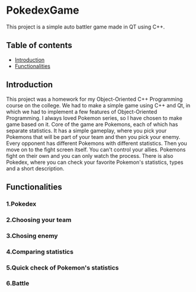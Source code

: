 # PokedexGame
This project is a simple auto battler game made in QT using C++.
## Table of contents
* [Introduction](#introduction)
* [Functionalities](#functionalities)
## Introduction
This project was a homework for my Object-Oriented C++ Programming course on the college. We had to make a simple game using C++ and Qt, in which we had to implement a few features of Object-Oriented Programming. I always loved Pokemon series, so I have chosen to make game based on it. Core of the game are Pokemons, each of which has separate statistics. It has a simple gameplay, where you pick your Pokemons that will be part of your team and then you pick your enemy. Every opponent has different Pokemons with different statistics. Then you move on to the fight screen itself. You can't control your allies. Pokemons fight on their own and you can only watch the process. There is also Pokedex, where you can check your favorite Pokemon's statistics, types and a short description.
## Functionalities

### 1.Pokedex
### 2.Choosing your team
### 3.Chosing enemy
### 4.Comparing statistics
### 5.Quick check of Pokemon's statistics
### 6.Battle
